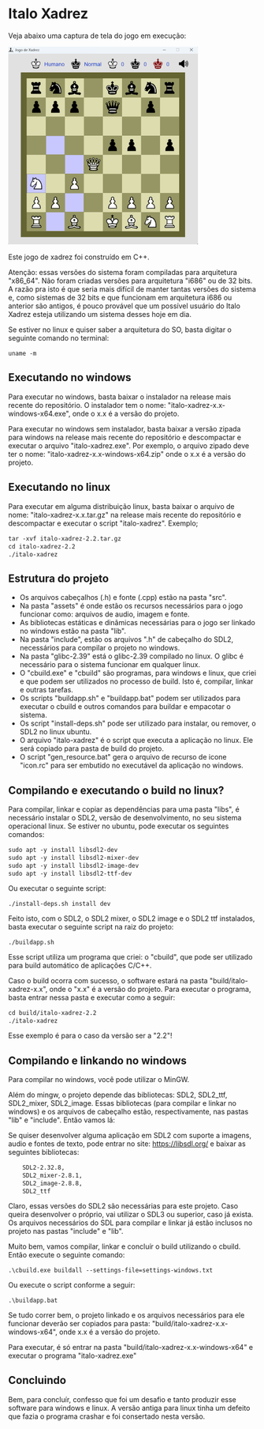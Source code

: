 # Italo Xadrez

Veja abaixo uma captura de tela do jogo em execução:

!['Jogo de Xadrez em C++'](xadrez-em-cpp.png)

Este jogo de xadrez foi construído em C++. 


Atenção: essas versões do sistema foram compiladas para arquitetura "x86_64". Não foram criadas versões para arquitetura "i686" ou de 32 bits. A razão pra isto é que seria mais 
difícil de manter tantas versões do sistema e, como sistemas de 32 bits e que funcionam em arquitetura i686 ou anterior são antigos, é pouco provável que um possível usuário do 
Italo Xadrez esteja utilizando um sistema desses hoje em dia.

Se estiver no linux e quiser saber a arquitetura do SO, basta digitar o seguinte comando 
no terminal:

```
uname -m
```

## Executando no windows

Para executar no windows, basta baixar o instalador na release mais recente do repositório. O instalador tem o nome: "italo-xadrez-x.x-windows-x64.exe", onde o x.x é a versão do projeto. 

Para executar no windows sem instalador, basta baixar a versão zipada para windows na release mais recente do repositório e descompactar e executar o arquivo "italo-xadrez.exe". Por exemplo, o arquivo zipado deve ter o nome: "italo-xadrez-x.x-windows-x64.zip" onde o x.x é a versão do projeto.

## Executando no linux

Para executar em alguma distribuição linux, basta baixar o arquivo de nome: "italo-xadrez-x.x.tar.gz" na release mais recente do repositório e descompactar e executar o script "italo-xadrez". Exemplo;

```
tar -xvf italo-xadrez-2.2.tar.gz
cd italo-xadrez-2.2
./italo-xadrez
```

## Estrutura do projeto

<ul>
	<li>Os arquivos cabeçalhos (.h) e fonte (.cpp) estão na pasta "src".</li>
	<li>Na pasta "assets" é onde estão os recursos necessários para o jogo funcionar como: arquivos de audio, imagem e fonte.</li>
	<li>As bibliotecas estáticas e dinâmicas necessárias para o jogo ser linkado no windows estão na pasta "lib".</li>
    <li>Na pasta "include", estão os arquivos ".h" de cabeçalho do SDL2, necessários para compilar o projeto no windows.</li>
    <li>Na pasta "glibc-2.39" está o glibc-2.39 compilado no linux. O glibc é necessário para o sistema 
    funcionar em qualquer linux.</li>
    <li>O "cbuild.exe" e "cbuild" são programas, para windows e linux, que criei e que podem ser utilizados no processo de build. Isto é, compilar, linkar e outras tarefas.</li>
    <li>Os scripts "buildapp.sh" e "buildapp.bat" podem ser utilizados para executar o cbuild e outros comandos para buildar e empacotar o sistema.</li>
    <li>Os script "install-deps.sh" pode ser utilizado para instalar, ou remover, o SDL2 no linux ubuntu.</li>
    <li>O arquivo "italo-xadrez" é o script que executa a aplicação no linux. Ele será copiado para pasta de build do projeto.</li>
    <li>O script "gen_resource.bat" gera o arquivo de recurso de icone "icon.rc" para ser embutido no executável da aplicação no windows.</li>
</ul>
				
## Compilando e executando o build no linux?

Para compilar, linkar e copiar as dependências para uma pasta "libs", é necessário 
instalar o SDL2, versão de desenvolvimento, no seu sistema operacional linux. Se estiver 
no ubuntu, pode executar os seguintes comandos:

```
sudo apt -y install libsdl2-dev
sudo apt -y install libsdl2-mixer-dev
sudo apt -y install libsdl2-image-dev
sudo apt -y install libsdl2-ttf-dev
```

Ou executar o seguinte script:

```
./install-deps.sh install dev
```

Feito isto, com o SDL2, o SDL2 mixer, o SDL2 image e o SDL2 ttf instalados, basta 
executar o seguinte script na raiz do projeto:

```
./buildapp.sh
```

Esse script utiliza um programa que criei: o "cbuild", que pode ser utilizado 
para build automático de aplicações C/C++.

Caso o build ocorra com sucesso, o software estará na pasta "build/italo-xadrez-x.x", onde o "x.x" é a versão do projeto. Para executar o programa, basta entrar nessa pasta e executar como a seguir:

```
cd build/italo-xadrez-2.2
./italo-xadrez
```

Esse exemplo é para o caso da versão ser a "2.2"!

## Compilando e linkando no windows

Para compilar no windows, você pode utilizar o MinGW. 

Além do mingw, o projeto depende das bibliotecas: SDL2, SDL2_ttf, SDL2_mixer, SDL2_image. Essas bibliotecas (para compilar e linkar no windows) e os arquivos de cabeçalho estão, respectivamente, nas pastas "lib" e "include". Então vamos lá:

Se quiser desenvolver alguma aplicação em SDL2 com suporte a imagens, audio e fontes de texto, pode entrar no site: https://libsdl.org/ e baixar as seguintes bibliotecas:

```
	SDL2-2.32.8, 
	SDL2_mixer-2.8.1, 
	SDL2_image-2.8.8,
    SDL2_ttf
```

Claro, essas versões do SDL2 são necessárias para este projeto. Caso queira desenvolver o próprio, vai utilizar o SDL3 ou superior, caso já exista. Os arquivos necessários do SDL para compilar e linkar já estão inclusos no projeto nas pastas "include" e "lib".
		
Muito bem, vamos compilar, linkar e concluír o build utilizando o cbuild. Então execute o seguinte comando:

```
.\cbuild.exe buildall --settings-file=settings-windows.txt
```

Ou execute o script conforme a seguir:

```
.\buildapp.bat
```

Se tudo correr bem, o projeto linkado e os arquivos necessários para ele funcionar deverão ser copiados para pasta: "build/italo-xadrez-x.x-windows-x64", onde x.x é a versão do projeto.

Para executar, é só entrar na pasta "build/italo-xadrez-x.x-windows-x64" e executar o programa "italo-xadrez.exe"

## Concluindo

Bem, para concluír, confesso que foi um desafio e tanto produzir esse software para 
windows e linux. A versão antiga para linux tinha um defeito que fazia o programa crashar e foi consertado nesta versão.